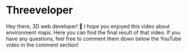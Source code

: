 # Threeveloper

Hey there, 3D web developer! 👋 I hope you enjoyed this video about environment maps. Here you can find the final result of that video. If you have any questions, feel free to comment them down below the YouTube video in the comment section!
